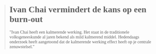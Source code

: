 ><h1 style="font-family:papyrus">Ivan Chai vermindert de kans op een burn-out</h1 style="font-family:lato">
>
><p style="font-family:papyrus">"Ivan Chai heeft een kalmerende werking. Het staat in de traditionele volksgeneeskunde al jaren bekend als mild kalmerend middel. Hedendaags onderzoek heeft aangetoond dat de kalmerende werking effect heeft op je centrale zenuwstelsel."</p>
